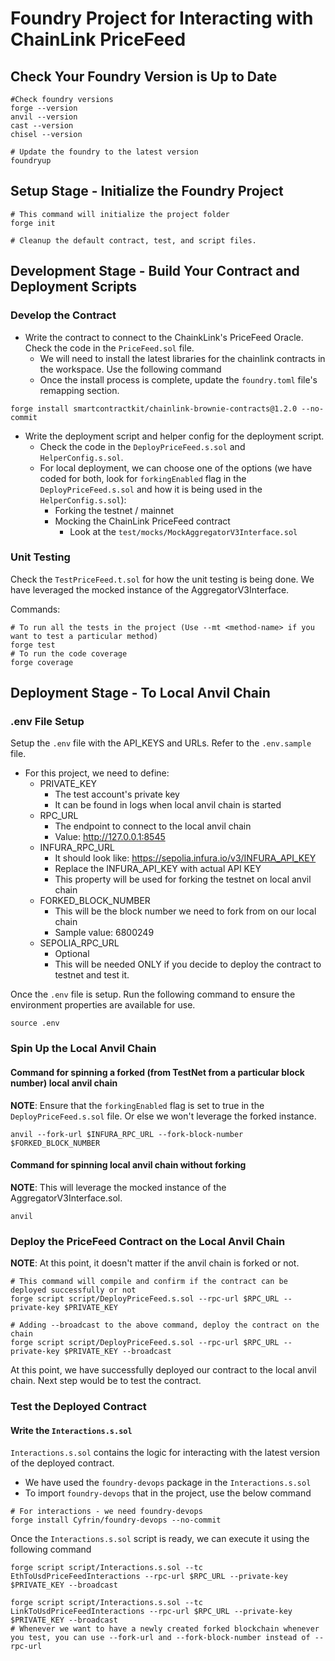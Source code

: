 # Foundry Project for Interacting with ChainLink PriceFeed

## Check Your Foundry Version is Up to Date

```shell
#Check foundry versions
forge --version
anvil --version
cast --version
chisel --version

# Update the foundry to the latest version
foundryup
```

## Setup Stage - Initialize the Foundry Project

```shell
# This command will initialize the project folder
forge init

# Cleanup the default contract, test, and script files.
```

## Development Stage - Build Your Contract and Deployment Scripts

### Develop the Contract

- Write the contract to connect to the ChainkLink's PriceFeed Oracle. Check the code in the `PriceFeed.sol` file.
  - We will need to install the latest libraries for the chainlink contracts in the workspace. Use the following command
  - Once the install process is complete, update the `foundry.toml` file's remapping section.

```shell
forge install smartcontractkit/chainlink-brownie-contracts@1.2.0 --no-commit
```

- Write the deployment script and helper config for the deployment script.
  - Check the code in the `DeployPriceFeed.s.sol` and `HelperConfig.s.sol`.
  - For local deployment, we can choose one of the options (we have coded for both, look for `forkingEnabled` flag in the `DeployPriceFeed.s.sol` and how it is being used in the `HelperConfig.s.sol`):
    - Forking the testnet / mainnet
    - Mocking the ChainLink PriceFeed contract
      - Look at the `test/mocks/MockAggregatorV3Interface.sol`

### Unit Testing

Check the `TestPriceFeed.t.sol` for how the unit testing is being done. We have leveraged the mocked instance of the AggregatorV3Interface.

Commands:

```shell
# To run all the tests in the project (Use --mt <method-name> if you want to test a particular method)
forge test
# To run the code coverage
forge coverage

```

## Deployment Stage - To Local Anvil Chain

### .env File Setup

Setup the `.env` file with the API_KEYS and URLs. Refer to the `.env.sample` file.

- For this project, we need to define:
  - PRIVATE_KEY
    - The test account's private key
    - It can be found in logs when local anvil chain is started
  - RPC_URL
    - The endpoint to connect to the local anvil chain
    - Value: <http://127.0.0.1:8545>
  - INFURA_RPC_URL
    - It should look like: <https://sepolia.infura.io/v3/INFURA_API_KEY>
    - Replace the INFURA_API_KEY with actual API KEY
    - This property will be used for forking the testnet on local anvil chain
  - FORKED_BLOCK_NUMBER
    - This will be the block number we need to fork from on our local chain
    - Sample value: 6800249
  - SEPOLIA_RPC_URL
    - Optional
    - This will be needed ONLY if you decide to deploy the contract to testnet and test it.

Once the `.env` file is setup. Run the following command to ensure the environment properties are available for use.

```shell
source .env
```

### Spin Up the Local Anvil Chain

#### Command for spinning a forked (from TestNet from a particular block number) local anvil chain

**NOTE**: Ensure that the `forkingEnabled` flag is set to true in the `DeployPriceFeed.s.sol` file. Or else we won't leverage the forked instance.

```shell
anvil --fork-url $INFURA_RPC_URL --fork-block-number $FORKED_BLOCK_NUMBER
```

#### Command for spinning local anvil chain without forking

**NOTE**: This will leverage the mocked instance of the AggregatorV3Interface.sol.

```shell
anvil
```

### Deploy the PriceFeed Contract on the Local Anvil Chain

**NOTE**: At this point, it doesn't matter if the anvil chain is forked or not.

```shell
# This command will compile and confirm if the contract can be deployed successfully or not
forge script script/DeployPriceFeed.s.sol --rpc-url $RPC_URL --private-key $PRIVATE_KEY

# Adding --broadcast to the above command, deploy the contract on the chain
forge script script/DeployPriceFeed.s.sol --rpc-url $RPC_URL --private-key $PRIVATE_KEY --broadcast
```

At this point, we have successfully deployed our contract to the local anvil chain. Next step would be to test the contract.

### Test the Deployed Contract

#### Write the `Interactions.s.sol`

`Interactions.s.sol` contains the logic for interacting with the latest version of the deployed contract.

- We have used the `foundry-devops` package in the `Interactions.s.sol`
- To import `foundry-devops` that in the project, use the below command

```shell
# For interactions - we need foundry-devops
forge install Cyfrin/foundry-devops --no-commit
```

Once the `Interactions.s.sol` script is ready, we can execute it using the following command

```shell
forge script script/Interactions.s.sol --tc EthToUsdPriceFeedInteractions --rpc-url $RPC_URL --private-key $PRIVATE_KEY --broadcast

forge script script/Interactions.s.sol --tc LinkToUsdPriceFeedInteractions --rpc-url $RPC_URL --private-key $PRIVATE_KEY --broadcast
# Whenever we want to have a newly created forked blockchain whenever you test, you can use --fork-url and --fork-block-number instead of --rpc-url
```
